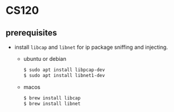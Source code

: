# CS120
 
## prerequisites

- install `libcap` and `libnet` for ip package sniffing and injecting.

  - ubuntu or debian
  
    ```bash
    $ sudo apt install libpcap-dev
    $ sudo apt install libnet1-dev
    ```

  - macos
 
    ```bash
    $ brew install libcap
    $ brew install libnet
    ```
